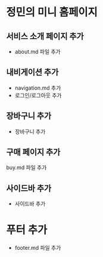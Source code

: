 # 정민의 미니 홈페이지 

## 서비스 소개 페이지 추가
- about.md 파일 추가

## 내비게이션 추가
- navigation.md 추가
- 로그인/로그아웃 추가

## 장바구니 추가
- 장바구니 추가

## 구매 페이지 추가
buy.md 파일 추가

## 사이드바 추가
- 사이드바 추가

# 푸터 추가 
- footer.md 파일 추가
